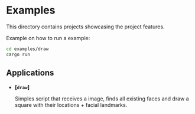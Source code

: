 # Examples

This directory contains projects showcasing the project features.

Example on how to run a example:

```sh
cd examples/draw
cargo run
```

## Applications

  * **[`draw`]**

    Simples script that receives a image, finds all existing faces and draw a square with their locations + facial landmarks.
